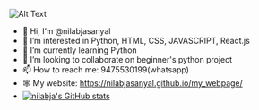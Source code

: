 ![Alt Text](https://media.giphy.com/media/o0vwzuFwCGAFO/giphy.gif)
- 👋 Hi, I’m @nilabjasanyal
- 👀 I’m interested in Python, HTML, CSS, JAVASCRIPT, React.js
- 🌱 I’m currently learning Python
- 💞️ I’m looking to collaborate on beginner's python project
- 📫 How to reach me: 9475530199(whatsapp)
- 🕸  My website: https://nilabjasanyal.github.io/my_webpage/
- [![nilabja's GitHub stats](https://github-readme-stats.vercel.app/api?username=nilabjasanyal)](https://github.com/nilabjasanyal/github-readme-stats)


<!---
nilabjasanyal/nilabjasanyal is a ✨ special ✨ repository because its `README.md` (this file) appears on your GitHub profile.
You can click the Preview link to take a look at your changes.
--->
